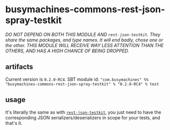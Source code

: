 # busymachines-commons-rest-json-spray-testkit

_*DO NOT DEPEND ON BOTH THIS MODULE AND `rest-json-testkit`. They share the same packages, and type names. It will end badly, chose one or the other. THIS MODULE WILL RECEIVE WAY LESS ATTENTION THAN THE OTHERS, AND HAS A HIGH CHANCE OF BEING DROPPED.*_

## artifacts

Current version is `0.2.0-RC4`. SBT module id:
`"com.busymachines" %% "busymachines-commons-rest-json-spray-testkit" % "0.2.0-RC4" % test`

## usage
It's literally the same as with [`rest-json-testkit`](../rest-json-testkit/README.md), you just need to have the corresponding JSON serializers/deserializers in scope for your tests, and that's it.
